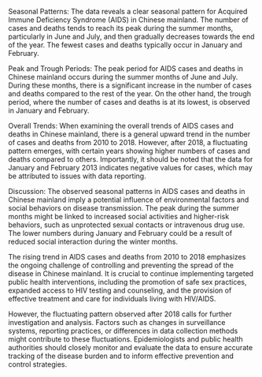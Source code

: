 Seasonal Patterns: The data reveals a clear seasonal pattern for Acquired Immune Deficiency Syndrome (AIDS) in Chinese mainland. The number of cases and deaths tends to reach its peak during the summer months, particularly in June and July, and then gradually decreases towards the end of the year. The fewest cases and deaths typically occur in January and February.

Peak and Trough Periods: The peak period for AIDS cases and deaths in Chinese mainland occurs during the summer months of June and July. During these months, there is a significant increase in the number of cases and deaths compared to the rest of the year. On the other hand, the trough period, where the number of cases and deaths is at its lowest, is observed in January and February.

Overall Trends: When examining the overall trends of AIDS cases and deaths in Chinese mainland, there is a general upward trend in the number of cases and deaths from 2010 to 2018. However, after 2018, a fluctuating pattern emerges, with certain years showing higher numbers of cases and deaths compared to others. Importantly, it should be noted that the data for January and February 2013 indicates negative values for cases, which may be attributed to issues with data reporting.

Discussion: The observed seasonal patterns in AIDS cases and deaths in Chinese mainland imply a potential influence of environmental factors and social behaviors on disease transmission. The peak during the summer months might be linked to increased social activities and higher-risk behaviors, such as unprotected sexual contacts or intravenous drug use. The lower numbers during January and February could be a result of reduced social interaction during the winter months.

The rising trend in AIDS cases and deaths from 2010 to 2018 emphasizes the ongoing challenge of controlling and preventing the spread of the disease in Chinese mainland. It is crucial to continue implementing targeted public health interventions, including the promotion of safe sex practices, expanded access to HIV testing and counseling, and the provision of effective treatment and care for individuals living with HIV/AIDS.

However, the fluctuating pattern observed after 2018 calls for further investigation and analysis. Factors such as changes in surveillance systems, reporting practices, or differences in data collection methods might contribute to these fluctuations. Epidemiologists and public health authorities should closely monitor and evaluate the data to ensure accurate tracking of the disease burden and to inform effective prevention and control strategies.
